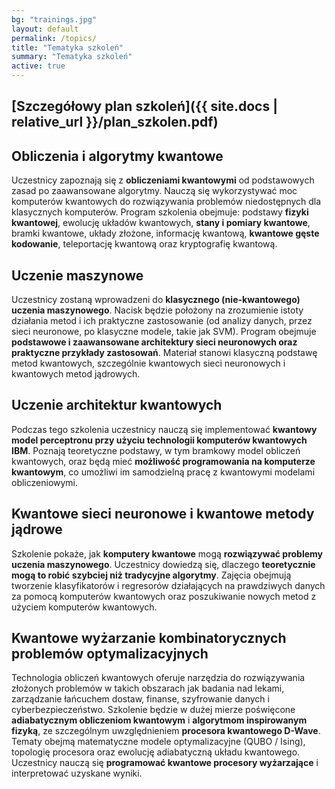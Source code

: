 ```yaml
---
bg: "trainings.jpg"
layout: default
permalink: /topics/
title: "Tematyka szkoleń"
summary: "Tematyka szkoleń"
active: true
---
```

## [Szczegółowy plan szkoleń]({{ site.docs | relative_url }}/plan_szkolen.pdf)


## Obliczenia i algorytmy kwantowe

Uczestnicy zapoznają się z **obliczeniami kwantowymi** od podstawowych zasad po
zaawansowane algorytmy. Nauczą się wykorzystywać moc komputerów kwantowych do
rozwiązywania problemów niedostępnych dla klasycznych komputerów. Program
szkolenia obejmuje: podstawy **fizyki kwantowej**, ewolucję układów kwantowych,
**stany i pomiary kwantowe**, bramki kwantowe, układy złożone, informację
kwantową, **kwantowe gęste kodowanie**, teleportację kwantową oraz kryptografię
kwantową.

## Uczenie maszynowe

Uczestnicy zostaną wprowadzeni do **klasycznego (nie-kwantowego) uczenia
maszynowego**. Nacisk będzie położony na zrozumienie istoty działania metod i
ich praktyczne zastosowanie (od analizy danych, przez sieci neuronowe, po
klasyczne modele, takie jak SVM). Program obejmuje **podstawowe i zaawansowane
architektury sieci neuronowych oraz praktyczne przykłady zastosowań**. Materiał
stanowi klasyczną podstawę metod kwantowych, szczególnie kwantowych sieci
neuronowych i kwantowych metod jądrowych.

## Uczenie architektur kwantowych

Podczas tego szkolenia uczestnicy nauczą się implementować **kwantowy model
perceptronu przy użyciu technologii komputerów kwantowych IBM**. Poznają
teoretyczne podstawy, w tym bramkowy model obliczeń kwantowych, oraz będą mieć
**możliwość programowania na komputerze kwantowym**, co umożliwi im samodzielną
pracę z kwantowymi modelami obliczeniowymi.

## Kwantowe sieci neuronowe i kwantowe metody jądrowe

Szkolenie pokaże, jak **komputery kwantowe** mogą **rozwiązywać problemy uczenia
maszynowego**. Uczestnicy dowiedzą się, dlaczego **teoretycznie mogą to robić
szybciej niż tradycyjne algorytmy**. Zajęcia obejmują tworzenie klasyfikatorów i
regresorów działających na prawdziwych danych za pomocą komputerów kwantowych
oraz poszukiwanie nowych metod z użyciem komputerów kwantowych.

## Kwantowe wyżarzanie kombinatorycznych problemów optymalizacyjnych

Technologia obliczeń kwantowych oferuje narzędzia do rozwiązywania złożonych
problemów w takich obszarach jak badania nad lekami, zarządzanie łańcuchem
dostaw, finanse, szyfrowanie danych i cyberbezpieczeństwo. Szkolenie będzie w
dużej mierze poświęcone **adiabatycznym obliczeniom kwantowym** i **algorytmom
inspirowanym fizyką**, ze szczególnym uwzględnieniem **procesora kwantowego
D-Wave**. Tematy obejmą matematyczne modele optymalizacyjne (QUBO / Ising),
topologię procesora oraz ewolucję adiabatyczną układu kwantowego. Uczestnicy
nauczą się **programować kwantowe procesory wyżarzające** i interpretować
uzyskane wyniki. 